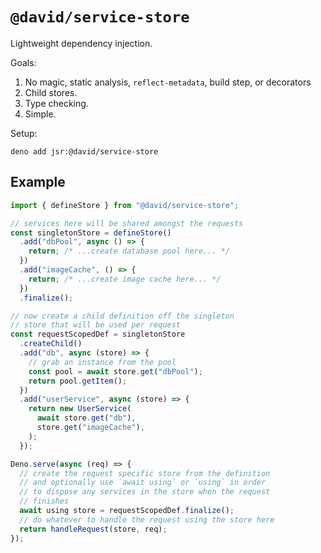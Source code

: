 # `@david/service-store`

Lightweight dependency injection.

Goals:

1. No magic, static analysis, `reflect-metadata`, build step, or decorators
1. Child stores.
1. Type checking.
1. Simple.

Setup:

```
deno add jsr:@david/service-store
```

## Example

```ts
import { defineStore } from "@david/service-store";

// services here will be shared amongst the requests
const singletonStore = defineStore()
  .add("dbPool", async () => {
    return; /* ...create database pool here... */
  })
  .add("imageCache", () => {
    return; /* ...create image cache here... */
  })
  .finalize();

// now create a child definition off the singleton
// store that will be used per request
const requestScopedDef = singletonStore
  .createChild()
  .add("db", async (store) => {
    // grab an instance from the pool
    const pool = await store.get("dbPool");
    return pool.getItem();
  })
  .add("userService", async (store) => {
    return new UserService(
      await store.get("db"),
      store.get("imageCache"),
    );
  });

Deno.serve(async (req) => {
  // create the request specific store from the definition
  // and optionally use `await using` or `using` in order
  // to dispose any services in the store when the request
  // finishes
  await using store = requestScopedDef.finalize();
  // do whatever to handle the request using the store here
  return handleRequest(store, req);
});
```
